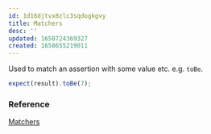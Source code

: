```yaml
---
id: 1d16djtvx8zlc3sqdogkgvy
title: Matchers
desc: ''
updated: 1658724369327
created: 1658655219011
---
```


Used to match an assertion with some value etc. e.g. `toBe`.

```js
expect(result).toBe(7);
```

### Reference

[Matchers](https://jestjs.io/docs/expect)
